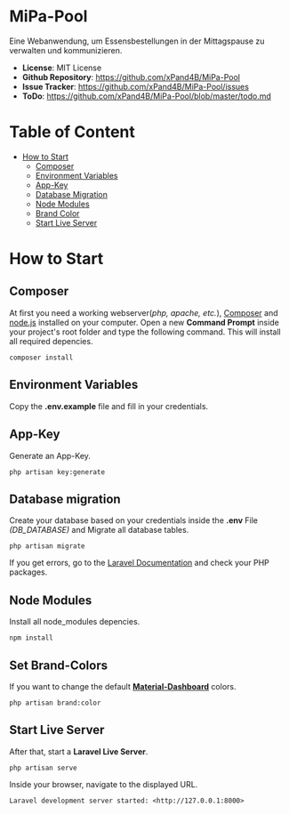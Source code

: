 # MiPa-Pool
Eine Webanwendung, um Essensbestellungen in der Mittagspause zu verwalten und kommunizieren.

- **License**: MIT License
- **Github Repository**: <https://github.com/xPand4B/MiPa-Pool>
- **Issue Tracker**: <https://github.com/xPand4B/MiPa-Pool/issues>
- **ToDo**: <https://github.com/xPand4B/MiPa-Pool/blob/master/todo.md>

# Table of Content
* [How to Start](#how-to-start)
    * [Composer](#composer)
    * [Environment Variables](#environment-variables)
    * [App-Key](#app-key)
    * [Database Migration](#database-migration)
    * [Node Modules](#node-modules)
    * [Brand Color](#brand-color)
    * [Start Live Server](#start-live-server)
    

# How to Start

## Composer
At first you need a working webserver(_php, apache, etc._), [Composer](https://getcomposer.org) and [node.js](https://nodejs.org/en/) installed on your computer.
Open a new **Command Prompt** inside your project's root folder and type the following command. This will install all required depencies.
```
composer install
```

## Environment Variables
Copy the **.env.example** file and fill in your credentials.

## App-Key
Generate an App-Key.
```
php artisan key:generate
```

## Database migration
Create your database based on your credentials inside the **.env** File _(DB_DATABASE)_ and Migrate all database tables.
```
php artisan migrate
```

If you get errors, go to the [Laravel Documentation](https://laravel.com/docs/5.7) and check your PHP packages.

## Node Modules
Install all node_modules depencies.
```
npm install
```

## Set Brand-Colors
If you want to change the default **[Material-Dashboard](https://demos.creative-tim.com/material-dashboard/docs/2.0/getting-started/introduction.html)** colors.
```
php artisan brand:color
```

## Start Live Server
After that, start a **Laravel Live Server**.
```
php artisan serve
```

Inside your browser, navigate to the displayed URL.
```
Laravel development server started: <http://127.0.0.1:8000>
```